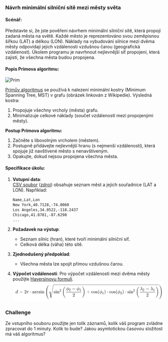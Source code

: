 ﻿### **Návrh minimální silniční sítě mezi městy světa**


#### Scénář:
Představte si, že jste pověřeni návrhem minimální silniční sítě, která propojí zadaná města na světě. Každé město je reprezentováno svou zeměpisnou šířkou (LAT) a délkou (LON). Náklady na vybudování silnice mezi dvěma městy odpovídají jejich vzdálenosti vzdušnou čarou (geografická vzdálenost). Úkolem programu je navrhnout nejlevnější síť propojení, která zajistí, že všechna města budou propojena.

#### Popis Primova algoritmu:
![Prim](https://upload.wikimedia.org/wikipedia/commons/9/9b/PrimAlgDemo.gif)

[Primův algoritmus](https://en.wikipedia.org/wiki/Prim%27s_algorithm) se používá k nalezení minimální kostry (Minimum Spanning Tree, MST) v grafu (obrázek linkován z Wikipedie). Výsledná kostra:
1. Propojuje všechny vrcholy (města) grafu.
2. Minimalizuje celkové náklady (součet vzdáleností mezi propojenými městy).

**Postup Primova algoritmu:**
1. Začněte s libovolným vrcholem (městem).
2. Postupně přidávejte nejlevnější hranu (s nejmenší vzdáleností), která spojuje již navštívené město s nenavštíveným.
3. Opakujte, dokud nejsou propojena všechna města.

#### Specifikace úkolu:

1. **Vstupní data**:  
   [CSV soubor](worldcities.csv) ([zdroj](https://simplemaps.com/data/world-cities)) obsahuje seznam měst a jejich souřadnice (LAT a LON). Například:
   ```
   Name,Lat,Lon
   New York,40.7128,-74.0060
   Los Angeles,34.0522,-118.2437
   Chicago,41.8781,-87.6298
   ...
   ```

2. **Požadavek na výstup**:
   - Seznam silnic (hran), které tvoří minimální silniční síť.
   - Celková délka (váha) této sítě.

3. **Zjednodušený předpoklad**:
   - Všechna města lze spojit přímou vzdušnou čarou.

4. **Výpočet vzdálenosti**:
   Pro výpočet vzdálenosti mezi dvěma městy použijte [Haversinovu formuli](https://en.wikipedia.org/wiki/Haversine_formula).
![](Haversin.png)

### Challenge
Ze vstupního souboru použijte jen tolik záznamů, kolik váš program zvládne zpracovat do 1 minuty. Kolik to bude? Jakou asymtotickou časovou složitost má váš algoritmus?
